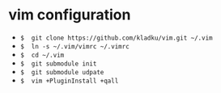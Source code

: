 vim configuration
===
* `$  git clone https://github.com/kladku/vim.git ~/.vim`
* `$  ln -s ~/.vim/vimrc ~/.vimrc`
* `$  cd ~/.vim`
* `$  git submodule init`
* `$  git submodule udpate`
* `$  vim +PluginInstall +qall`
   
